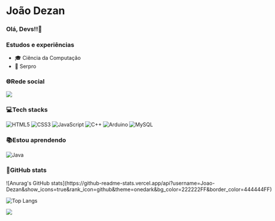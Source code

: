 #  João Dezan 

### Olá, Devs!!👋

### Estudos e experiências
- 🎓 Ciência da Computação
- 💼 Serpro
  
### 🌐Rede social
<div>
<a href="https://www.linkedin.com/in/joao/" target="_blank"><img src="https://img.shields.io/badge/-LinkedIn-%230077B5?style=for-the-badge&logo=linkedin&logoColor=white" target="_blank"></a>   
</div>


### 💻Tech stacks

![HTML5](https://img.shields.io/badge/html5-%23E34F26.svg?style=for-the-badge&logo=html5&logoColor=white)
![CSS3](https://img.shields.io/badge/css3-%231572B6.svg?style=for-the-badge&logo=css3&logoColor=white)
![JavaScript](https://img.shields.io/badge/javascript-%23323330.svg?style=for-the-badge&logo=javascript&logoColor=%23F7DF1E)
![C++](https://img.shields.io/badge/c++-%2300599C.svg?style=for-the-badge&logo=c%2B%2B&logoColor=white)
![Arduino](https://img.shields.io/badge/-Arduino-00979D?style=for-the-badge&logo=Arduino&logoColor=white)
![MySQL](https://img.shields.io/badge/mysql-%2300f.svg?style=for-the-badge&logo=mysql&logoColor=white)

### 📚Estou aprendendo
![Java](https://img.shields.io/badge/java-%23ED8B00.svg?style=for-the-badge&logo=openjdk&logoColor=white)

### 💫GitHub stats

<div style="display: flex; flex-direction: column; align-items: flex-start;">
  <!-- Quadro 1 -->
  ![Anurag's GitHub stats](https://github-readme-stats.vercel.app/api?username=Joao-Dezan&show_icons=true&rank_icon=github&theme=onedark&bg_color=222222FF&border_color=444444FF)

  <!-- Quadro 2 -->
  ![Top Langs](https://github-readme-stats.vercel.app/api/top-langs/?username=Joao-Dezan&layout=compact&theme=onedark&bg_color=222222FF&border_color=444444FF)
  
  <!-- Quadro 3 -->
  <img src="https://github-readme-streak-stats.herokuapp.com/?user=Joao-Dezan&theme=onedark&&bg_color=222222FF&hide_border=false" />
</div>




